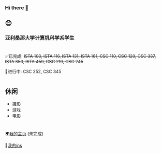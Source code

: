### Hi there 👋

## 😊

### 亚利桑那大学计算机科学系学生
#

✅已完成: ~~ISTA 100, ISTA 116, ISTA 131, ISTA 161, CSC 110, CSC 120, CSC 337, ISTA 350, ISTA 450, CSC 210, CSC 245~~

📖进行中: CSC 252, CSC 345

#
## 休闲

* 摄影
* 游戏
* 电影

#

🌍[我的主页](https://zlayuan.com) (未完成)

🌇[我的ins](https://www.instagram.com/zlayuan/)


